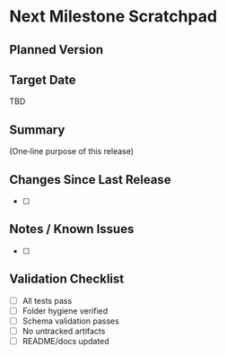 # Next Milestone Scratchpad

## Planned Version
<next-version>

## Target Date
TBD

## Summary
(One‑line purpose of this release)

## Changes Since Last Release
- [ ] 

## Notes / Known Issues
- [ ] 

## Validation Checklist
- [ ] All tests pass
- [ ] Folder hygiene verified
- [ ] Schema validation passes
- [ ] No untracked artifacts
- [ ] README/docs updated
